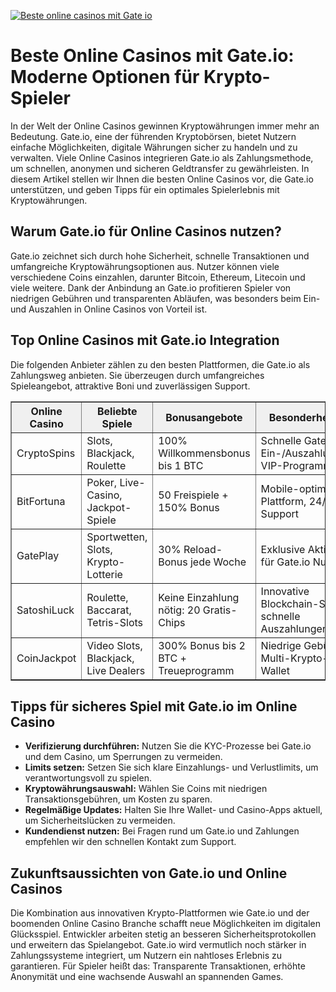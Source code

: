 [![Beste online casinos mit Gate io](https://123-caf.pages.dev/gitsignup.png)](https://vrmoo.ru/Bt82HjjY)

<h1>Beste Online Casinos mit Gate.io: Moderne Optionen für Krypto-Spieler</h1> <p>In der Welt der Online Casinos gewinnen Kryptowährungen immer mehr an Bedeutung. Gate.io, eine der führenden Kryptobörsen, bietet Nutzern einfache Möglichkeiten, digitale Währungen sicher zu handeln und zu verwalten. Viele Online Casinos integrieren Gate.io als Zahlungsmethode, um schnellen, anonymen und sicheren Geldtransfer zu gewährleisten. In diesem Artikel stellen wir Ihnen die besten Online Casinos vor, die Gate.io unterstützen, und geben Tipps für ein optimales Spielerlebnis mit Kryptowährungen.</p>  <h2>Warum Gate.io für Online Casinos nutzen?</h2> <p>Gate.io zeichnet sich durch hohe Sicherheit, schnelle Transaktionen und umfangreiche Kryptowährungsoptionen aus. Nutzer können viele verschiedene Coins einzahlen, darunter Bitcoin, Ethereum, Litecoin und viele weitere. Dank der Anbindung an Gate.io profitieren Spieler von niedrigen Gebühren und transparenten Abläufen, was besonders beim Ein- und Auszahlen in Online Casinos von Vorteil ist.</p>  <h2>Top Online Casinos mit Gate.io Integration</h2> <p>Die folgenden Anbieter zählen zu den besten Plattformen, die Gate.io als Zahlungsweg anbieten. Sie überzeugen durch umfangreiches Spieleangebot, attraktive Boni und zuverlässigen Support.</p>  <table border="1" cellpadding="8" cellspacing="0" style="border-collapse: collapse; width: 100%; max-width: 700px;">   <thead>     <tr style="background-color: #f0f0f0;">       <th>Online Casino</th>       <th>Beliebte Spiele</th>       <th>Bonusangebote</th>       <th>Besonderheiten</th>     </tr>   </thead>   <tbody>     <tr>       <td>CryptoSpins</td>       <td>Slots, Blackjack, Roulette</td>       <td>100% Willkommensbonus bis 1 BTC</td>       <td>Schnelle Gate.io Ein-/Auszahlungen, VIP-Programm</td>     </tr>     <tr>       <td>BitFortuna</td>       <td>Poker, Live-Casino, Jackpot-Spiele</td>       <td>50 Freispiele + 150% Bonus</td>       <td>Mobile-optimierte Plattform, 24/7 Support</td>     </tr>     <tr>       <td>GatePlay</td>       <td>Sportwetten, Slots, Krypto-Lotterie</td>       <td>30% Reload-Bonus jede Woche</td>       <td>Exklusive Aktionen für Gate.io Nutzer</td>     </tr>     <tr>       <td>SatoshiLuck</td>       <td>Roulette, Baccarat, Tetris-Slots</td>       <td>Keine Einzahlung nötig: 20 Gratis-Chips</td>       <td>Innovative Blockchain-Spiele, schnelle Auszahlungen</td>     </tr>     <tr>       <td>CoinJackpot</td>       <td>Video Slots, Blackjack, Live Dealers</td>       <td>300% Bonus bis 2 BTC + Treueprogramm</td>       <td>Niedrige Gebühren, Multi-Krypto-Wallet</td>     </tr>   </tbody> </table>  <h2>Tipps für sicheres Spiel mit Gate.io im Online Casino</h2> <ul>   <li><strong>Verifizierung durchführen:</strong> Nutzen Sie die KYC-Prozesse bei Gate.io und dem Casino, um Sperrungen zu vermeiden.</li>   <li><strong>Limits setzen:</strong> Setzen Sie sich klare Einzahlungs- und Verlustlimits, um verantwortungsvoll zu spielen.</li>   <li><strong>Kryptowährungsauswahl:</strong> Wählen Sie Coins mit niedrigen Transaktionsgebühren, um Kosten zu sparen.</li>   <li><strong>Regelmäßige Updates:</strong> Halten Sie Ihre Wallet- und Casino-Apps aktuell, um Sicherheitslücken zu vermeiden.</li>   <li><strong>Kundendienst nutzen:</strong> Bei Fragen rund um Gate.io und Zahlungen empfehlen wir den schnellen Kontakt zum Support.</li> </ul>  <h2>Zukunftsaussichten von Gate.io und Online Casinos</h2> <p>Die Kombination aus innovativen Krypto-Plattformen wie Gate.io und der boomenden Online Casino Branche schafft neue Möglichkeiten im digitalen Glücksspiel. Entwickler arbeiten stetig an besseren Sicherheitsprotokollen und erweitern das Spielangebot. Gate.io wird vermutlich noch stärker in Zahlungssysteme integriert, um Nutzern ein nahtloses Erlebnis zu garantieren. Für Spieler heißt das: Transparente Transaktionen, erhöhte Anonymität und eine wachsende Auswahl an spannenden Games.</p>